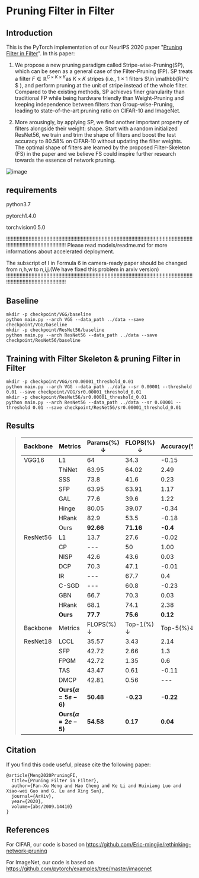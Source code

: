 # Pruning Filter in Filter

## Introduction

This is the PyTorch implementation of our NeurIPS 2020 paper "[Pruning Filter in Filter](https://arxiv.org/abs/2009.14410)". In this paper:
1) We propose a new pruning paradigm called Stripe-wise-Pruning(SP), which can be seen as a general case of the Filter-Pruning (FP). SP treats a filter $F \in \mathbb{R}^{C\times K\times K}$as $K\times K$ stripes (i.e., $1\times 1$ filters $\in \mathbb{R}^c $ ), and perform pruning at the unit of stripe instead of the whole filter. Compared to the existing methods, SP achieves finer granularity than traditional FP while being hardware friendly than Weight-Pruning and keeping independence between filters than Group-wise-Pruning, leading to state-of-the-art pruning ratio on CIFAR-10 and ImageNet. 

2) More arousingly, by applying SP, we find another important property of filters alongside their weight: shape. Start with a random initialized ResNet56, we train and trim the shape of filters and boost the test accuracy to 80.58% on CIFAR-10 without updating the filter weights. The optimal shape of filters are learned by the proposed Filter-Skeleton (FS) in the paper and we believe FS could inspire further research towards the essence of network pruning.

![image](BrokenNet_filter.png)

## requirements

python3.7

pytorch1.4.0

torchvision0.5.0

!!!!!!!!!!!!!!!!!!!!!!!!!!!!!!!!!!!!!!!!!!!!!!!!!!!!!!!!!!!!!!!!!!!!!!!!!!!!!!!!!!!!!!!!!!!!!!!!!!!!!!!!!!!!!!!!!!!!!!!!!!!!!!!!!!!!!!!!!!!!!!!!!!!!!!!!!!!!!!!!!!!!!
Please read models/readme.md for more informations about accelerated deployment.

The subscript of I in Formula 6 in camera-ready paper should be changed from n,h,w to n,i,j.(We have fixed this problem in arxiv version)
!!!!!!!!!!!!!!!!!!!!!!!!!!!!!!!!!!!!!!!!!!!!!!!!!!!!!!!!!!!!!!!!!!!!!!!!!!!!!!!!!!!!!!!!!!!!!!!!!!!!!!!!!!!!!!!!!!!!!!!!!!!!!!!!!!!!!!!!!!!!!!!!!!!!!!!!!!!!!!!!!!!!!

## Baseline

```shell
mkdir -p checkpoint/VGG/baseline
python main.py --arch VGG --data_path ../data --save checkpoint/VGG/baseline
mkdir -p checkpoint/ResNet56/baseline
python main.py --arch ResNet56 --data_path ../data --save checkpoint/ResNet56/baseline
```

## Training with Filter Skeleton & pruning Filter in Filter

```shell
mkdir -p checkpoint/VGG/sr0.00001_threshold_0.01
python main.py --arch VGG --data_path ../data --sr 0.00001 --threshold 0.01 --save checkpoint/VGG/sr0.00001_threshold_0.01
mkdir -p checkpoint/ResNet56/sr0.00001_threshold_0.01
python main.py --arch ResNet56 --data_path ../data --sr 0.00001 --threshold 0.01 --save checkpoint/ResNet56/sr0.00001_threshold_0.01
```

## Results

> | Backbone | Metrics                  | Params(%) $\downarrow$ | FLOPS(%) $\downarrow$ | Accuracy(%)$\downarrow$ |
> | -------- | ------------------------ | ---------------------- | --------------------- | ----------------------- |
> | VGG16    | L1                       | 64                     | 34.3                  | -0.15                   |
> |          | ThiNet                   | 63.95                  | 64.02                 | 2.49                    |
> |          | SSS                      | 73.8                   | 41.6                  | 0.23                    |
> |          | SFP                      | 63.95                  | 63.91                 | 1.17                    |
> |          | GAL                      | 77.6                   | 39.6                  | 1.22                    |
> |          | Hinge                    | 80.05                  | 39.07                 | -0.34                   |
> |          | HRank                    | 82.9                   | 53.5                  | -0.18                   |
> |          | Ours                     | **92.66**              | **71.16**             | **-0.4**                |
> | ResNet56 | L1                       | 13.7                   | 27.6                  | -0.02                   |
> |          | CP                       | ---                    | 50                    | 1.00                    |
> |          | NISP                     | 42.6                   | 43.6                  | 0.03                    |
> |          | DCP                      | 70.3                   | 47.1                  | -0.01                   |
> |          | IR                       | ---                    | 67.7                  | 0.4                     |
> |          | C-SGD                    | ---                    | 60.8                  | -0.23                   |
> |          | GBN                      | 66.7                   | 70.3                  | 0.03                    |
> |          | HRank                    | 68.1                   | 74.1                  | 2.38                    |
> |          | **Ours**                 | **77.7**               | **75.6**              | **0.12**                |
> | Backbone | Metrics                  | FLOPS(%) $\downarrow$  | Top-1(%) $\downarrow$ | Top-5(%)$\downarrow$    |
> | ResNet18 | LCCL                     | 35.57                  | 3.43                  | 2.14                    |
> |          | SFP                      | 42.72                  | 2.66                  | 1.3                     |
> |          | FPGM                     | 42.72                  | 1.35                  | 0.6                     |
> |          | TAS                      | 43.47                  | 0.61                  | -0.11                   |
> |          | DMCP                     | 42.81                  | 0.56                  | ---                     |
> |          | **Ours($\alpha =5e-6$)** | **50.48**              | **-0.23**             | **-0.22**               |
> |          | **Ours($\alpha =2e-5$)** | **54.58**              | **0.17**              | **0.04**                |

## Citation

If you find this code useful, please cite the following paper:

```
@article{Meng2020PruningFI,
  title={Pruning Filter in Filter},
  author={Fan-Xu Meng and Hao Cheng and Ke Li and Huixiang Luo and Xiao-wei Guo and G. Lu and Xing Sun},
  journal={ArXiv},
  year={2020},
  volume={abs/2009.14410}
}
```

## References

For CIFAR, our code is based on https://github.com/Eric-mingjie/rethinking-network-pruning

For ImageNet, our code is based on https://github.com/pytorch/examples/tree/master/imagenet
